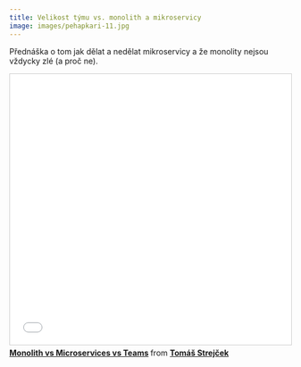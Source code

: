 ```yaml
---
title: Velikost týmu vs. monolith a mikroservicy
image: images/pehapkari-11.jpg
---
```



Přednáška o tom jak dělat a nedělat mikroservicy a že monolity nejsou vždycky zlé (a proč ne).

<iframe src="//www.slideshare.net/slideshow/embed_code/key/GBj9mF9vCeKp3B" width="595" height="485" frameborder="0" marginwidth="0" marginheight="0" scrolling="no" style="border:1px solid #CCC; border-width:1px; margin-bottom:5px; max-width: 100%;" allowfullscreen> </iframe> <div style="margin-bottom:5px"> <strong> <a href="//www.slideshare.net/TomStrejek/monolith-vs-microservices-vs-teams" title="Monolith vs Microservices vs Teams" target="_blank">Monolith vs Microservices vs Teams</a> </strong> from <strong><a target="_blank" href="//www.slideshare.net/TomStrejek">Tomáš Strejček</a></strong> </div>

